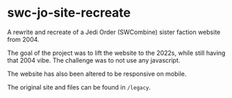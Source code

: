 # swc-jo-site-recreate
A rewrite and recreate of a Jedi Order (SWCombine) sister faction website from 2004.

The goal of the project was to lift the website to the 2022s, while still having that 2004 vibe. The 
challenge was to not use any javascript.

The website has also been altered to be responsive on mobile.

The original site and files can be found in `/legacy`.